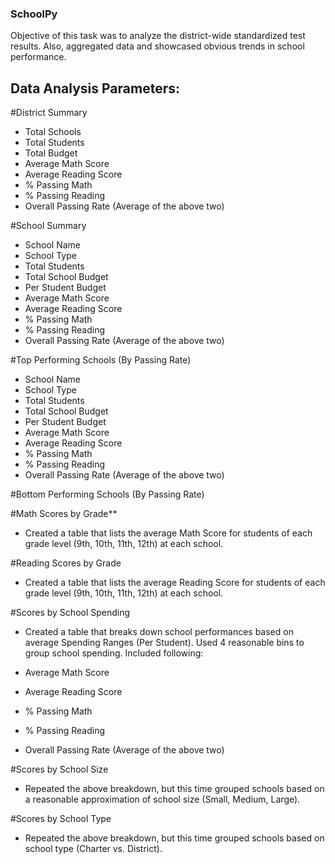 ### SchoolPy

Objective of this task was to analyze the district-wide standardized test results. Also, aggregated data and showcased obvious trends in school performance.

## Data Analysis Parameters:

#District Summary

- Total Schools
- Total Students
- Total Budget
- Average Math Score
- Average Reading Score
- % Passing Math
- % Passing Reading
- Overall Passing Rate (Average of the above two)

#School Summary

- School Name
- School Type
- Total Students
- Total School Budget
- Per Student Budget
- Average Math Score
- Average Reading Score
- % Passing Math
- % Passing Reading
- Overall Passing Rate (Average of the above two)

#Top Performing Schools (By Passing Rate)

- School Name
- School Type
- Total Students
- Total School Budget
- Per Student Budget
- Average Math Score
- Average Reading Score
- % Passing Math
- % Passing Reading
- Overall Passing Rate (Average of the above two)


#Bottom Performing Schools (By Passing Rate)

#Math Scores by Grade**

- Created a table that lists the average Math Score for students of each grade level (9th, 10th, 11th, 12th) at each school.

#Reading Scores by Grade

- Created a table that lists the average Reading Score for students of each grade level (9th, 10th, 11th, 12th) at each school.


#Scores by School Spending

- Created a table that breaks down school performances based on average Spending Ranges (Per Student). Used 4 reasonable bins to group school spending. Included following:

- Average Math Score
- Average Reading Score
- % Passing Math
- % Passing Reading
- Overall Passing Rate (Average of the above two)

#Scores by School Size

- Repeated the above breakdown, but this time grouped schools based on a reasonable approximation of school size (Small, Medium, Large).


#Scores by School Type

- Repeated the above breakdown, but this time grouped schools based on school type (Charter vs. District).
